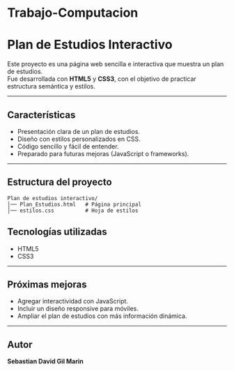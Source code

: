 # Trabajo-Computacion

# Plan de Estudios Interactivo

Este proyecto es una página web sencilla e interactiva que muestra un plan de estudios.  
Fue desarrollada con **HTML5** y **CSS3**, con el objetivo de practicar estructura semántica y estilos.

---

## Características
- Presentación clara de un plan de estudios.
- Diseño con estilos personalizados en CSS.
- Código sencillo y fácil de entender.
- Preparado para futuras mejoras (JavaScript o frameworks).

---

## Estructura del proyecto
```
Plan de estudios interactivo/
│── Plan_Estudios.html   # Página principal
│── estilos.css          # Hoja de estilos
```

## Tecnologías utilizadas
- HTML5
- CSS3

---

## Próximas mejoras
- Agregar interactividad con JavaScript.
- Incluir un diseño responsive para móviles.
- Ampliar el plan de estudios con más información dinámica.

---

## Autor
**Sebastian David Gil Marin**  

